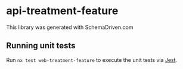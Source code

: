 
# api-treatment-feature

This library was generated with SchemaDriven.com

## Running unit tests

Run `nx test web-treatment-feature` to execute the unit tests via [Jest](https://jestjs.io).

